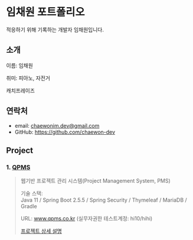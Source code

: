 # 임채원 포트폴리오

적응하기 위해 기록하는 개발자 임채원입니다.

## 소개

이름: 임채원

취미: 피아노, 자전거

캐치프레이즈



## 연락처

- email: chaewonim.dev@gmail.com
- GitHub: <https://github.com/chaewon-dev>

## Project

### 1. <a href="https://github.com/chaewon-dev/QPMS" target="_blank">QPMS</a>

> 웹기반 프로젝트 관리 시스템(Project Management System, PMS)
> 
> 기술 스택:<br>
> Java 11 / Spring Boot 2.5.5 / Spring Security / Thymeleaf / MariaDB / Gradle
>
> URL: www.qpms.co.kr  (실무자권한 테스트계정: hi10/hihi)
>
> <a href="https://github.com/chaewon-dev/QPMS" target="_blank">프로젝트 상세 설명</a>













